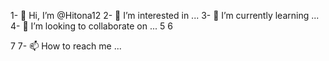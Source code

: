 1- 👋 Hi, I’m @Hitona12
2- 👀 I’m interested in ...
3- 🌱 I’m currently learning ...
4- 💞️ I’m looking to collaborate on ...
5
6

7
7- 📫 How to reach me ...

<!---
Hitona12/Hitona12 is a ✨ special ✨ repository because its `README.md` (this file) appears on your GitHub profile.
You can click the Preview link to take a look at your changes.
--->
